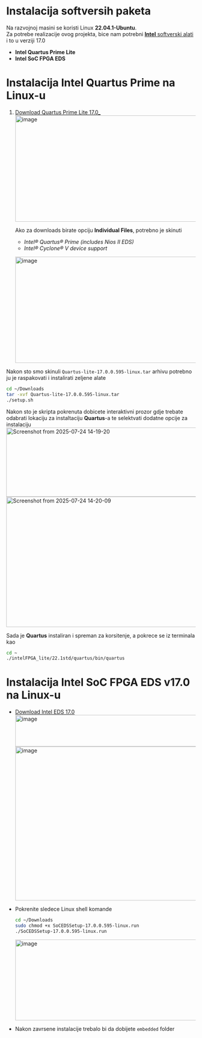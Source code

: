 # Instalacija softversih paketa

Na razvojnoj masini se koristi Linux **22.04.1-Ubuntu**. </br>
Za potrebe realizacije ovog projekta, bice nam potrebni [**Intel** softverski alati](https://www.intel.com/content/www/us/en/collections/products/fpga/software/downloads.html?edition=standard&platform=linux&download_manager=direct) i to u verziji 17.0
- **Intel Quartus Prime Lite**
- **Intel SoC FPGA EDS**



# Instalacija Intel Quartus Prime na Linux-u

1. [Download Quartus Prime Lite 17.0_](https://www.intel.com/content/www/us/en/software-kit/669553/intel-quartus-prime-lite-edition-design-software-version-17-0-for-linux.html)
   <img width="755" height="283" alt="image" src="https://github.com/user-attachments/assets/e555a0a4-a333-46fe-80f4-3566670643a2" /></br>


   Ako za downloads birate opciju **Individual Files**, potrebno je skinuti
   - *Intel® Quartus® Prime (includes Nios II EDS)*
   - *Intel® Cyclone® V device support*</br>
   
   <img width="755" height="283" alt="image" src="https://github.com/user-attachments/assets/da9e66a6-9fbd-404e-8ea3-1e81d6f75b36" /></br>

Nakon sto smo skinuli `Quartus-lite-17.0.0.595-linux.tar` arhivu potrebno ju je raspakovati i instalirati zeljene alate
   ```bash
   cd ~/Downloads
   tar -xvf Quartus-lite-17.0.0.595-linux.tar
   ./setup.sh
   ```
   Nakon sto je skripta pokrenuta dobicete interaktivni prozor gdje trebate odabrati lokaciju za instaltaciju **Quartus**-a
   te selektvati dodatne opcije za instalaciju</br>
   <img width="673" height="184" alt="Screenshot from 2025-07-24 14-19-20" src="https://github.com/user-attachments/assets/1f99baa4-fe6c-46d2-be16-cec23586418c" /></br>
   <img width="673" height="347" alt="Screenshot from 2025-07-24 14-20-09" src="https://github.com/user-attachments/assets/2a3fbe8b-9e93-48ee-9f3f-072f2b5542c3" />

Sada je **Quartus** instaliran i spreman za korsitenje, a pokrece se iz terminala kao
```bash
cd ~
./intelFPGA_lite/22.1std/quartus/bin/quartus
```

# Instalacija Intel SoC FPGA EDS v17.0 na Linux-u

- [Download Intel EDS 17.0](https://www.intel.com/content/www/us/en/collections/products/fpga/software/downloads.html?edition=standard&platform=linux&download_manager=direct)
  <img width="1408" height="84" alt="image" src="https://github.com/user-attachments/assets/1f927338-9a27-4fec-915a-d1a6046c72bf" />
  <img width="1170" height="410" alt="image" src="https://github.com/user-attachments/assets/0b133284-9260-42b6-8b10-77f31f1d7394" />

- Pokrenite sledece Linux shell komande
  ```bash
  cd ~/Downloads
  sudo chmod +x SoCEDSSetup-17.0.0.595-linux.run
  ./SoCEDSSetup-17.0.0.595-linux.run
  ```
  <img width="681" height="215" alt="image" src="https://github.com/user-attachments/assets/a12c4eb5-3bb9-4476-8f5f-a8937b54ceae" />

- Nakon zavrsene instalacije trebalo bi da dobijete `embedded` folder 
